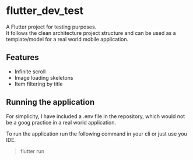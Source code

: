# flutter_dev_test

A Flutter project for testing purposes.  
It follows the clean architecture project structure and can be used as a template/model for a real world mobile application.

## Features
- Infinite scroll
- Image loading skeletons
- Item filtering by title

## Running the application
For simplicity, I have included a .env file in the repository, 
which would not be a goog practice in a real world application.

To run the application run the following command in your cli or just use you IDE.
>flutter run
